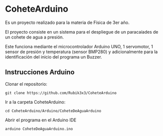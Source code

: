 # CoheteArduino
Es un proyecto realizado para la materia de Física de 3er año.

El proyecto consiste en un sistema para el despliegue de un paracaíades
de un cohete de agua a presión. 

Este funciona mediante el microcontrolador Arduino UNO, 1 servomotor, 1 sensor de presión y temperatura (sensor BMP280) y adicionalmente para la identificación del inicio del programa un Buzzer.

## Instrucciones Arduino
Clonar el repositorio:
```
git clone https://github.com/Rubik3x3/CoheteArduino
```
Ir a la carpeta CoheteArduino:
```
cd CoheteArduino/Arduino/CoheteDeAguaArduino
```
Abrir el programa en el Arduino IDE
```
arduino CoheteDeAguaArduino.ino
```
